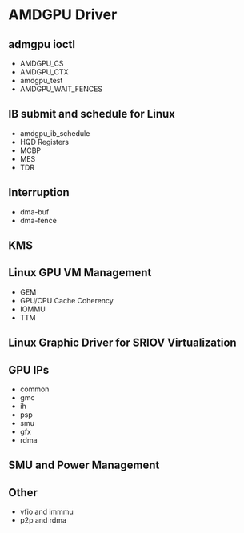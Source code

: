 # AMDGPU Driver

## admgpu ioctl
- AMDGPU_CS
- AMDGPU_CTX
- amdgpu_test
- AMDGPU_WAIT_FENCES

## IB submit and schedule for Linux
- amdgpu_ib_schedule
- HQD Registers
- MCBP
- MES
- TDR

## Interruption
- dma-buf
- dma-fence

## KMS

## Linux GPU VM Management
- GEM
- GPU/CPU Cache Coherency
- IOMMU
- TTM

## Linux Graphic Driver for SRIOV Virtualization

## GPU IPs
- common
- gmc
- ih
- psp
- smu
- gfx
- rdma

## SMU and Power Management

## Other
- vfio and immmu
- p2p and rdma








